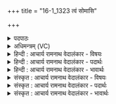 +++
title = "16-1_1323 त्वं सोमासि"

+++
<details><summary>पदपाठः</summary>

त्व꣢म्। सो꣣म। असि। धारयुः꣢। म꣣न्द्रः꣢। ओ꣡जि꣢꣯ष्ठः। अ꣣ध्वरे꣢। प꣡व꣢꣯स्व। म꣣ꣳहय꣡द्र꣢यिः। म꣣ꣳहय꣢त्। र꣣यिः। १३२३।
</details>

<details><summary>अधिमन्त्रम् (VC)</summary>

- पवमानः सोमः
- भरद्वाजो बार्हस्पत्यः
- गायत्री
- षड्जः
</details>

<details><summary>हिन्दी : आचार्य रामनाथ वेदालंकार - विषयः</summary>

प्रथम मन्त्र में परमेश्वर के गुणों का वर्णन करके उससे प्रार्थना की गयी है।
</details>

<details><summary>हिन्दी : आचार्य रामनाथ वेदालंकार - पदार्थः</summary>

पदार्थान्वय -  हे (सोम) जगत् के रचयिता रसनिधि परमात्मन् ! (त्वम्) आप (धारयुः) आनन्द-धाराओं को देने के इच्छुक, (मन्द्रः) तृप्त करनेवाले और (ओजिष्ठः) सबसे अधिक ओजस्वी (असि) हो। (मंहयद्रयिः) जिनका धन वृद्धि प्रदान करनेवाला वा कीर्ति देनेवाला है,ऐसे आप (अध्वरे) जीवन-यज्ञ में (पवस्व) हमें पवित्र करते हो ॥१॥
</details>

<details><summary>हिन्दी : आचार्य रामनाथ वेदालंकार - भावार्थः</summary>

भावार्थ -  सब मनुष्य परमात्मा की आराधना करके पुण्य,धन,आनन्द और सन्तुष्टि को अपने जीवन में प्राप्त करें ॥१॥
</details>

<details><summary>संस्कृत : आचार्य रामनाथ वेदालंकार - विषयः</summary>

तत्रादौ परमेश्वरस्य गुणानुपवर्ण्य तं प्रार्थयते।
</details>

<details><summary>संस्कृत : आचार्य रामनाथ वेदालंकार - पदार्थः</summary>

पदार्थान्वय -  हे (सोम) जगत्स्रष्टः रसनिधे परमात्मन् ! (त्वम्) धारयुः आनन्दधाराप्रदानकामः।[धाराः परेषामिच्छतीति धारयुः। छन्दसि परेच्छायां क्यच्,तत उः प्रत्ययः।] (मन्द्रः) तृप्तिकारकः, (ओजिष्ठः) ओजस्वितमश्च (असि) वर्तसे। (मंहयद्रयिः२) वृद्धिप्रदधनः कीर्तिकरधनो वा।[मंहयन् वृद्धिं कीर्तिं वा कुर्वन् रयिः धनं यस्य स इति बहुव्रीहिः। महि वृद्धौ भ्वादिः,ण्यन्तः,यद्वा महि भासार्थः चुरादिः,शतरि मंहयद् इति]त्वम् (अध्वरे) जीवनयज्ञे (पवस्व) अस्मान् पुनीहि ॥१॥
</details>

<details><summary>संस्कृत : आचार्य रामनाथ वेदालंकार - भावार्थः</summary>

भावार्थ -  सर्वे जनाः परमेश्वरमाराध्य पुण्यं धनमानन्दं सन्तुष्टिं च स्वजीवने प्राप्नुवन्तु ॥१॥
</details>